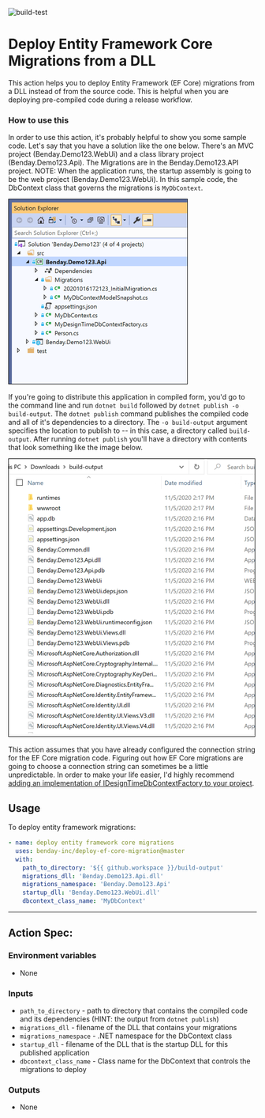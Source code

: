 ![build-test](https://github.com/benday-inc/deploy-ef-core-migration/workflows/build-test/badge.svg)

# Deploy Entity Framework Core Migrations from a DLL

This action helps you to deploy Entity Framework (EF Core) migrations from a DLL instead of from the source code.  This is helpful when you are deploying pre-compiled code during a release workflow.  

### How to use this

In order to use this action, it's probably helpful to show you some sample code.  Let's say that you have a solution like the one below.  There's an MVC project (Benday.Demo123.WebUi) and a class library project (Benday.Demo123.Api).  The Migrations are in the Benday.Demo123.API project.  NOTE: When the application runs, the startup assembly is going to be the web project (Benday.Demo123.WebUi).  In this sample code, the DbContext class that governs the migrations is `MyDbContext`.

![A .NET Core solution with EF Core migrations](solution-explorer.png)

If you're going to distribute this application in compiled form, you'd go to the command line and run `dotnet build` followed by `dotnet publish -o build-output`.  The `dotnet publish` command publishes the compiled code and all of it's dependencies to a directory.  The `-o build-output` argument specifies the location to publish to -- in this case, a directory called `build-output`.  After running `dotnet publish` you'll have a directory with contents that look something like the image below.  

![Compiled DLLs for a .NET Core solution](build-output.png)

This action assumes that you have already configured the connection string for the EF Core migration code.  Figuring out how EF Core migrations are going to choose a connection string can sometimes be a little unpredictable.  In order to make your life easier, I'd highly recommend [adding an implementation of IDesignTimeDbContextFactory to your project](https://www.benday.com/2017/12/19/ef-core-2-0-migrations-without-hard-coded-connection-strings/).

## Usage

To deploy entity framework migrations:  
```yaml
- name: deploy entity framework core migrations
  uses: benday-inc/deploy-ef-core-migration@master
  with:
  	path_to_directory: '${{ github.workspace }}/build-output'
  	migrations_dll: 'Benday.Demo123.Api.dll'
  	migrations_namespace: 'Benday.Demo123.Api'
  	startup_dll: 'Benday.Demo123.WebUi.dll'
  	dbcontext_class_name: 'MyDbContext'

```

----
## Action Spec:

### Environment variables
- None

### Inputs
- `path_to_directory` - path to directory that contains the compiled code and its dependencies (HINT: the output from `dotnet publish`)
- `migrations_dll` - filename of the DLL that contains your migrations
- `migrations_namespace` - .NET namespace for the DbContext class
- `startup_dll` - filename of the DLL that is the startup DLL for this published application
- `dbcontext_class_name` - Class name for the DbContext that controls the migrations to deploy

### Outputs
- None
